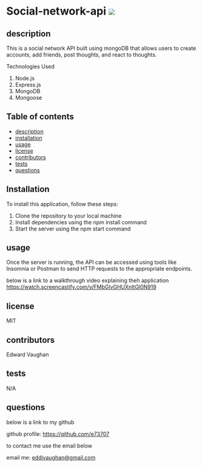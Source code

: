 # Social-network-api <img src = 'https://img.shields.io/badge/license-MIT-red'/>

## description

This is a social network API built using mongoDB that allows users to create accounts, add friends, post thoughts, and react to thoughts.

Technologies Used
1. Node.js
2. Express.js
3. MongoDB
4. Mongoose

## Table of contents

- [description](#description)
- [installation](#installation)
- [usage](#usage)
- [license](#license)
- [contributors](#contributors)
- [tests](#tests)
- [questions](#questions)

## Installation

To install this application, follow these steps:

1. Clone the repository to your local machine
2. Install dependencies using the npm install command
3. Start the server using the npm start command

## usage

Once the server is running, the API can be accessed using tools like Insomnia or Postman to send HTTP requests to the appropriate endpoints.

below is a link to a walkthrough video explaining theh application 
https://watch.screencastify.com/v/FMbGlvGHUXnItGl0N919

## license

MIT

## contributors

Edward Vaughan

## tests

N/A

## questions

below is a link to my github

github profile: https://github.com/e73707

to contact me use the email below

email me: eddivaughan@gmail.com
